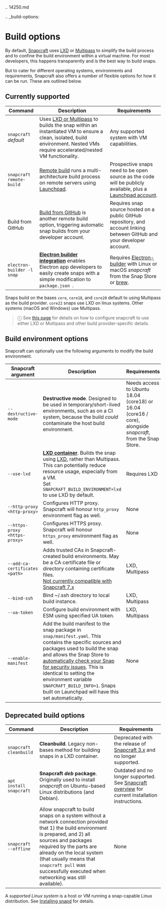 .. 14250.md

.. _build-options:

# Build options

By default, [Snapcraft](snapcraft-overview.md) uses [LXD](https://linuxcontainers.org/lxd/introduction/) or [Multipass](https://multipass.run/) to simplify the build process and to confine the build environment within a virtual machine. For most developers, this happens transparently and is the best way to build snaps.

But to cater for different operating systems, environments and requirements, Snapcraft also offers a number of flexible options for how it can be run. These are outlined below.

## Currently supported

| Command | Description | Requirements |
|-|-|-|
| `snapcraft` <br> _default_ |  Uses [LXD or Multipass](t/iterating-over-a-build/12143) to builds the snap within an instantiated VM to ensure a clean, isolated, build environment. Nested VMs require accelerated/nested VM functionality.  | Any supported system with VM capabilities. |
| `snapcraft remote-build` | [Remote build](remote-build.md) runs a multi-architecture build process on remote servers using [Launchpad](https://launchpad.net/). | Prospective snaps need to be open source as the code will be publicly available, plus a [Launchpad account](https://login.launchpad.net/+new_account).|
| Build from GitHub | [Build from GitHub](build-from-github.md) is another remote build option,  triggering automatic snap builds from your developer account. | Requires snap source hosted on a public GitHub repository, and account linking between GitHub and your developer account.|
| `electron-builder -l snap` | **[Electron builder integration](electron-apps.md)** enables Electron app developers to easily create snaps with a simple modification to `package.json `. | Requires [Electron-builder](https://www.electron.build/) with Linux or macOS *snapcraft* from the Snap Store  or [brew](https://brew.sh/). |

Snaps build on the bases `core`, `core18`, and `core20` default to using Multipass as the build provider.  `core22` snaps use LXD on linux systems.  Other systems (macOS and Windows) use Multipass.

> ⓘ See [this page](build-providers.md) for details on how to configure snapcraft to use either LXD or Multipass and other build provider-specific details.

<h2 id='build-options-heading--snapcraft'>Build environment options</h2>

Snapcraft can optionally use the following arguments to modify the build environment.

| Snapcraft argument | Description | Requirements |
|-|-|-|
|  `--destructive-mode` | **Destructive mode**. Designed to be used in temporary/short-lived environments, such as on a CI system, because the build _could_ contaminate the host build environment. | Needs access to Ubuntu 18.04 (core18) or 16.04 (core16 / core), alongside *snapcraft*, from the Snap Store. |
| `--use-lxd` | **[LXD container](build-providers.md)**. Builds the snap using [LXD](https://linuxcontainers.org/lxd/introduction/), rather than Multipass. This can potentially reduce resource usage, especially from a VM. </br> Set `SNAPCRAFT_BUILD_ENVIRONMENT=lxd` to use LXD by default. | Requires LXD|
| `--http-proxy <http-proxy>` | Configures HTTP proxy.  Snapcraft will honour `http_proxy` environment flag as well.  | None |
| `--https-proxy <https-proxy>` | Configures HTTPS proxy.  Snapcraft will honour `https_proxy` environment flag as well.  | None |
| `--add-ca-certificates <path>` | Adds trusted CAs in Snapcraft-created build environments. May be a CA certificate file or directory containing certificate files.</br> [Not currently compatible with Snapcraft 7.x](https://bugs.launchpad.net/snapcraft/+bug/2004072) | LXD, Multipass |
| `--bind-ssh` | Bind ~/.ssh directory to local build instance. | LXD, Multipass |
| `--ua-token` | Configure build environment with ESM using specified UA token. | LXD, Multipass |
| `--enable-manifest` | Add the build manifest to the snap package in `snap/manifest.yaml`. This contains the specific sources and packages used to build the snap and allows the Snap Store to [automatically check your Snap for security issues](https://snapcraft.io/blog/introducing-developer-notifications-for-snap-security-updates). This is identical to setting the environment variable `SNAPCRAFT_BUILD_INFO=1`. Snaps built on Launchpad will have this set automatically. | None |

<h2 id='build-options-heading--deprecated'>Deprecated build options</h2>

| Command | Description | Requirements |
|-|-|-|
| `snapcraft cleanbuild` | **Cleanbuild**. Legacy non-bases method for building snaps in a LXD container. | Deprecated with the release of [Snapcraft 3.x](release-notes-snapcraft-3-0.md) and no longer supported. |
| `apt install snapcraft` | **Snapcraft _deb_ package**. Originally used to install *snapcraft* on Ubuntu-based Linux distributions (and Debian). | Outdated and no longer supported. See [Snapcraft overview](snapcraft-overview.md) for current installation instructions.|
| `snapcraft --offline` | Allow snapcraft to build snaps on a system without a network connection provided that 1) the build environment is prepared, and 2) all sources and packages required by the parts are already on the local system (that usually means that `snapcraft pull` was successfully executed when networking was still available). | None |

A *supported Linux system* is a host or VM running a snap-capable Linux distribution. See [Installing snapd](https://snapcraft.io/docs/installing-snapd) for details.